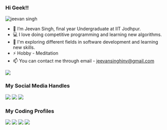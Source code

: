 ### Hi Geek!! 
<p align = "left"> <img src = "https://komarev.com/ghpvc/?username=jeevan126" alt = "jeevan singh" /> </p>

- 👋 I’m Jeevan Singh, final year Undergraduate at IIT Jodhpur.
- 💻 I love doing competitive programming and learning new algorithms.
- 🌱 I'm exploring different fields in software development and learning new skills.
- ⚡ Hobby - Meditation
- 📫 You can contact me through email - jeevansinghjnv@gmail.com

<p><img align="center" src="https://github-readme-stats.vercel.app/api?username=jeevan126 &show_icons=true&count_private=true&theme=radical"</p>

### My Social Media Handles
[<img src="https://img.shields.io/badge/linkedin-%230077B5.svg?style=for-the-badge&logo=linkedin&logoColor=white" />](https://www.linkedin.com/in/jeevan126/)
[<img src="https://img.shields.io/badge/Instagram-%23E4405F.svg?style=for-the-badge&logo=Instagram&logoColor=white" />](https://www.instagram.com/jeevan_singh0018/)
[<img src="https://img.shields.io/badge/Twitter-%231DA1F2.svg?style=for-the-badge&logo=Twitter&logoColor=white" />](https://twitter.com/jeevans79382407/)

  
### My Coding Profiles
[<img src="https://img.shields.io/badge/Codeforces-445f9d?style=for-the-badge&logo=Codeforces&logoColor=white" />](https://codeforces.com/profile/jeevansingh126/)
[<img src="https://img.shields.io/badge/CodeChef-%23964B00.svg?style=for-the-badge&logo=CodeChef&logoColor=white" />](https://www.codechef.com/users/jeevan_2325)
[<img src="https://img.shields.io/badge/-LeetCode-FFA116?style=for-the-badge&logo=LeetCode&logoColor=black" />](https://leetcode.com/jeevansingh/)
[<img src="https://img.shields.io/badge/GeeksforGeeks-298D46?style=for-the-badge&logo=geeksforgeeks&logoColor=white" />](https://auth.geeksforgeeks.org/user/singh126)

